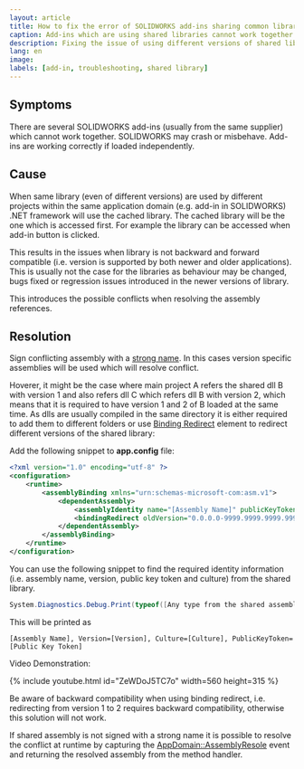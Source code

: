 ```yaml
---
layout: article
title: How to fix the error of SOLIDWORKS add-ins sharing common libraries
caption: Add-ins which are using shared libraries cannot work together
description: Fixing the issue of using different versions of shared library by enabling binding redirect
lang: en
image: 
labels: [add-in, troubleshooting, shared library]
---
```

## Symptoms

There are several SOLIDWORKS add-ins (usually from the same supplier) which cannot work together. SOLIDWORKS may crash or misbehave. Add-ins are working correctly if loaded independently.

## Cause

When same library (even of different versions) are used by different projects within the same application domain (e.g. add-in in SOLIDWORKS) .NET framework will use the cached library. The cached library will be the one which is accessed first. For example the library can be accessed when add-in button is clicked.

This results in the issues when library is not backward and forward compatible (i.e. version is supported by both newer and older applications). This is usually not the case for the libraries as behaviour may be changed, bugs fixed or regression issues introduced in the newer versions of library.

This introduces the possible conflicts when resolving the assembly references.

## Resolution

Sign conflicting assembly with a [strong name](https://docs.microsoft.com/en-us/dotnet/framework/app-domains/how-to-sign-an-assembly-with-a-strong-name). In this cases version specific assemblies will be used which will resolve conflict.

Hoverer, it might be the case where main project A refers the shared dll B with version 1 and also refers dll C which refers dll B with version 2, which means that it is required to have version 1 and 2 of B loaded at the same time. As dlls are usually compiled in the same directory it is either required to add them to different folders or use [Binding Redirect](https://docs.microsoft.com/en-us/dotnet/framework/configure-apps/file-schema/runtime/bindingredirect-element) element to redirect different versions of the shared library:

Add the following snippet to **app.config** file:

~~~ xml
<?xml version="1.0" encoding="utf-8" ?>
<configuration>
	<runtime>
		<assemblyBinding xmlns="urn:schemas-microsoft-com:asm.v1">
			<dependentAssembly>
				<assemblyIdentity name="[Assembly Name]" publicKeyToken="[Public Key Token]" culture="neutral" />
				<bindingRedirect oldVersion="0.0.0.0-9999.9999.9999.9999" newVersion="[Current Version]" />
			</dependentAssembly>
		</assemblyBinding>
	</runtime>
</configuration>
~~~

You can use the following snippet to find the required identity information (i.e. assembly name, version, public key token and culture) from the shared library.

~~~ cs
System.Diagnostics.Debug.Print(typeof([Any type from the shared assembly]).Assembly.FullName);
~~~

This will be printed as 

~~~
[Assembly Name], Version=[Version], Culture=[Culture], PublicKeyToken=[Public Key Token]
~~~

Video Demonstration: 

{% include youtube.html id="ZeWDoJ5TC7o" width=560 height=315 %}

Be aware of backward compatibility when using binding redirect, i.e. redirecting from version 1 to 2 requires backward compatibility, otherwise this solution will not work.

If shared assembly is not signed with a strong name it is possible to resolve the conflict at runtime by capturing the [AppDomain::AssemblyResole](https://docs.microsoft.com/en-us/dotnet/api/system.appdomain.assemblyresolve?view=netframework-4.8) event and returning the resolved assembly from the method handler.